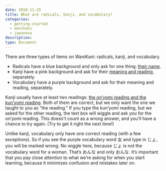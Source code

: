 ```yaml
---
date: 2018-11-25
title: What are radicals, kanji, and vocabulary?
categories:
  - getting-started
  - wanikani
  - japanese
description:
type: Document
---
```

There are three types of items on WaniKani: radicals, kanji, and vocabulary.

+ Radicals have a blue background and only ask for one thing: [their name](x).
+ Kanji have a pink background and ask for their [meaning and reading](x), separately.
+ Vocabulary have a purple background and ask for their meaning and reading, separately.

Kanji usually have at least two readings: [the on’yomi reading and the kun’yomi reading](x). Both of them are correct, but we only want the one we taught to you as “the reading.” If you type the kun’yomi reading, but we asked for the other reading, the text box will wiggle and ask you for the on’yomi reading. This doesn't count as a wrong answer, and you’ll have a chance to try again. (Try to get it right the next time!)

Unlike kanji, vocabulary only have one correct reading (with a few exceptions). So if you see the purple vocabulary word 女 and type in じょ, you will be marked wrong. No wiggle here, because じょ is not the vocabulary word for a woman. That’s おんな and only おんな. It’s important that you pay close attention to what we’re asking for when you start learning, because it minimizes confusion and mistakes later on.

